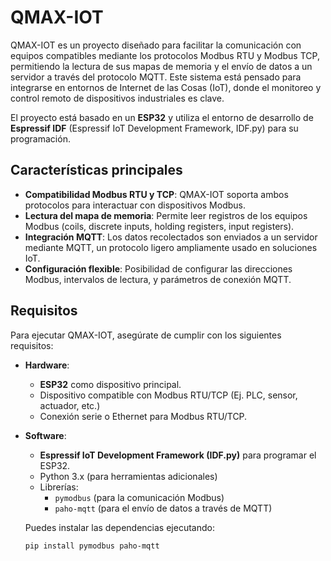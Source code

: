 # QMAX-IOT

QMAX-IOT es un proyecto diseñado para facilitar la comunicación con equipos compatibles mediante los protocolos Modbus RTU y Modbus TCP, permitiendo la lectura de sus mapas de memoria y el envío de datos a un servidor a través del protocolo MQTT. Este sistema está pensado para integrarse en entornos de Internet de las Cosas (IoT), donde el monitoreo y control remoto de dispositivos industriales es clave.

El proyecto está basado en un **ESP32** y utiliza el entorno de desarrollo de **Espressif IDF** (Espressif IoT Development Framework, IDF.py) para su programación.

## Características principales

- **Compatibilidad Modbus RTU y TCP**: QMAX-IOT soporta ambos protocolos para interactuar con dispositivos Modbus.
- **Lectura del mapa de memoria**: Permite leer registros de los equipos Modbus (coils, discrete inputs, holding registers, input registers).
- **Integración MQTT**: Los datos recolectados son enviados a un servidor mediante MQTT, un protocolo ligero ampliamente usado en soluciones IoT.
- **Configuración flexible**: Posibilidad de configurar las direcciones Modbus, intervalos de lectura, y parámetros de conexión MQTT.

## Requisitos

Para ejecutar QMAX-IOT, asegúrate de cumplir con los siguientes requisitos:

- **Hardware**: 
  - **ESP32** como dispositivo principal.
  - Dispositivo compatible con Modbus RTU/TCP (Ej. PLC, sensor, actuador, etc.)
  - Conexión serie o Ethernet para Modbus RTU/TCP.

- **Software**:
  - **Espressif IoT Development Framework (IDF.py)** para programar el ESP32.
  - Python 3.x (para herramientas adicionales)
  - Librerías:
    - `pymodbus` (para la comunicación Modbus)
    - `paho-mqtt` (para el envío de datos a través de MQTT)
  
  Puedes instalar las dependencias ejecutando:
  ```bash
  pip install pymodbus paho-mqtt
